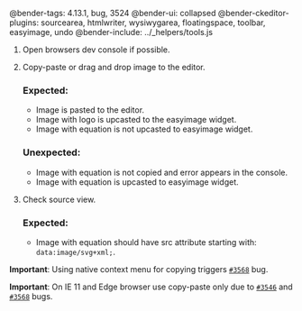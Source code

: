@bender-tags: 4.13.1, bug, 3524
@bender-ui: collapsed
@bender-ckeditor-plugins: sourcearea, htmlwriter, wysiwygarea, floatingspace, toolbar, easyimage, undo
@bender-include: ../_helpers/tools.js

1. Open browsers dev console if possible.
2. Copy-paste or drag and drop image to the editor.

    ### Expected:
    * Image is pasted to the editor.
    * Image with logo is upcasted to the easyimage widget.
    * Image with equation is not upcasted to easyimage widget.

    ### Unexpected:
    * Image with equation is not copied and error appears in the console.
    * Image with equation is upcasted to easyimage widget.

3. Check source view.

    ### Expected:
    * Image with equation should have src attribute starting with: `data:image/svg+xml;`.

**Important**: Using native context menu for copying triggers [`#3568`](https://github.com/ckeditor/ckeditor4/issues/3568) bug.

**Important**: On IE 11 and Edge browser use copy-paste only due to [`#3546`](https://github.com/ckeditor/ckeditor4/issues/3546) and [`#3568`](https://github.com/ckeditor/ckeditor4/issues/3568) bugs.

